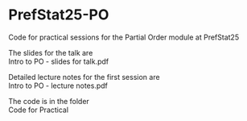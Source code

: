# PrefStat25-PO
 Code for practical sessions for the Partial Order module at PrefStat25

 The slides for the talk are  
 Intro to PO - slides for talk.pdf

 Detailed lecture notes for the first session are  
 Intro to PO - lecture notes.pdf
 
 The code is in the folder  
 Code for Practical
